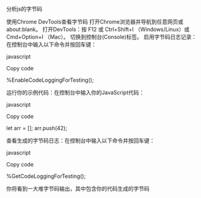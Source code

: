 分析js的字节码


使用Chrome DevTools查看字节码
打开Chrome浏览器并导航到任意网页或 about:blank。
打开DevTools：按 F12 或 Ctrl+Shift+I （Windows/Linux）或 Cmd+Option+I （Mac）。
切换到控制台(Console)标签。
启用字节码日志记录：在控制台中输入以下命令并按回车键：

javascript


Copy code


%EnableCodeLoggingForTesting();


运行你的示例代码：在控制台中输入你的JavaScript代码：

javascript


Copy code


let arr = [];
arr.push(42);


查看生成的字节码日志：在控制台中输入以下命令并按回车键：

javascript


Copy code


%GetCodeLoggingForTesting();


你将看到一大堆字节码输出，其中包含你的代码生成的字节码

